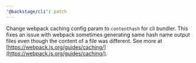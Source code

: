 ```yaml
---
'@backstage/cli': patch
---
```


Change webpack caching config param to `contenthash` for cli bundler. This fixes an issue with webpack sometimes generating same hash name output files even though the content of a file was different. See more at [https://webpack.js.org/guides/caching/](https://webpack.js.org/guides/caching/).

